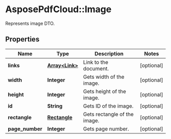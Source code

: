 ﻿# AsposePdfCloud::Image
Represents image DTO.

## Properties
Name | Type | Description | Notes
------------ | ------------- | ------------- | -------------
**links** | [**Array&lt;Link&gt;**](Link.md) | Link to the document. | [optional] 
**width** | **Integer** | Gets width of the image. | [optional] 
**height** | **Integer** | Gets height of the image. | [optional] 
**id** | **String** | Gets ID of the image. | [optional] 
**rectangle** | [**Rectangle**](Rectangle.md) | Gets rectangle of the image. | [optional] 
**page_number** | **Integer** | Gets page number. | [optional] 


